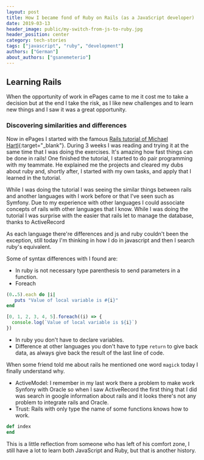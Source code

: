 ```yaml
---
layout: post
title: How I became fond of Ruby on Rails (as a JavaScript developer)
date: 2019-03-13
header_image: public/my-switch-from-js-to-ruby.jpg
header_position: center
category: tech-stories
tags: ["javascript", "ruby", "development"]
authors: ["German"]
about_authors: ["gsanemeterio"]
---
```


## Learning Rails
When the opportunity of work in ePages came to me it cost me to take a decision but at the end I take the risk, as I like new challenges and to learn new things and I saw it was a great opportunity.

### Discovering similarities and differences
Now in ePages I started with the famous [Rails tutorial of Michael Hartl](https://www.railstutorial.org/){:target="_blank"}.
During 3 weeks I was reading and trying it at the same time that I was doing the exercises.
It's amazing how fast things can be done in rails!
One finished the tutorial, I started to do pair programming with my teammate.
He explained me the projects and cleared my dubs about ruby and, shortly after, I started with my own tasks, and apply that I learned in the tutorial.

While I was doing the tutorial I was seeing the similar things between rails and another languages with I work before or that I've seen such as Symfony.
Due to my experience with other languages I could associate concepts of rails with other languages that I know.
While I was doing the tutorial I was surprise with the easier that rails let to manage the database, thanks to ActiveRecord

As each language there're differences and js and ruby couldn't been the exception, still today I'm thinking in how I do in javascript and then I search ruby's equivalent.

Some of syntax differences with I found are:

- In ruby is not necessary type parenthesis to send parameters in a function.
- Foreach

```ruby
(0..5).each do |i|
   puts "Value of local variable is #{i}"
end
```

```js
[0, 1, 2, 3, 4, 5].foreach((i) => {
  console.log(`Value of local variable is ${i}`)
})
```

- In ruby you don't have to declare variables.
- Difference at other languages you don't have to type `return` to give back data, as always give back the result of the last line of code.

When some friend told me about rails he mentioned one word `magick` today I finally understand why.

- ActiveModel: I remember in my last work there a problem to make work Synfony with Oracle so when I saw ActiveRecord the first thing that I did was search in google information about rails and it looks there's not any problem to integrate rails and Oracle.
- Trust: Rails with only type the name of some functions knows how to work.

```ruby
def index
end
```

This is a little reflection from someone who has left of his comfort zone, I still have a lot to learn both JavaScript and Ruby, but that is another history.